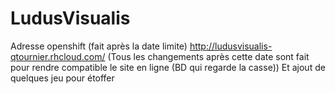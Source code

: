 # LudusVisualis
Adresse openshift (fait après la date limite)
http://ludusvisualis-qtournier.rhcloud.com/
(Tous les changements après cette date sont fait pour rendre compatible le site en ligne (BD qui regarde la casse))
Et ajout de quelques jeu pour étoffer
